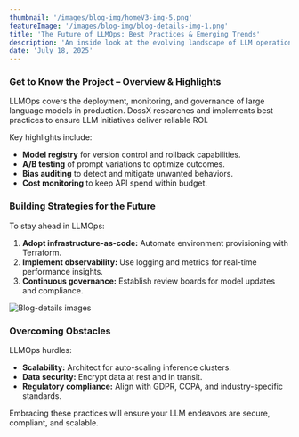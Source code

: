 ```yaml
---
thumbnail: '/images/blog-img/homeV3-img-5.png'
featureImage: '/images/blog-img/blog-details-img-1.png'
title: 'The Future of LLMOps: Best Practices & Emerging Trends'
description: 'An inside look at the evolving landscape of LLM operations and how to future-proof your AI investments.'
date: 'July 18, 2025'
---
```


### Get to Know the Project – Overview & Highlights

LLMOps covers the deployment, monitoring, and governance of large language models in production. DossX researches and implements best practices to ensure LLM initiatives deliver reliable ROI.

Key highlights include:

- **Model registry** for version control and rollback capabilities.  
- **A/B testing** of prompt variations to optimize outcomes.  
- **Bias auditing** to detect and mitigate unwanted behaviors.  
- **Cost monitoring** to keep API spend within budget.

### Building Strategies for the Future

To stay ahead in LLMOps:

1. **Adopt infrastructure-as-code:** Automate environment provisioning with Terraform.  
2. **Implement observability:** Use logging and metrics for real-time performance insights.  
3. **Continuous governance:** Establish review boards for model updates and compliance.  

![Blog-details images](/images/services/services-details-img.png)

### Overcoming Obstacles

LLMOps hurdles:

- **Scalability:** Architect for auto-scaling inference clusters.  
- **Data security:** Encrypt data at rest and in transit.  
- **Regulatory compliance:** Align with GDPR, CCPA, and industry-specific standards.  

Embracing these practices will ensure your LLM endeavors are secure, compliant, and scalable.  
